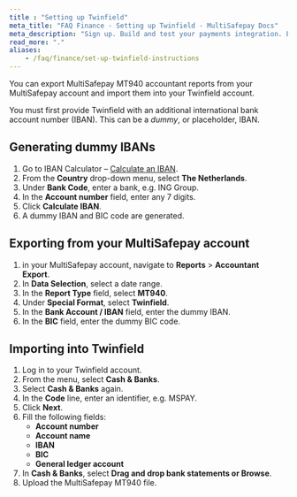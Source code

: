 ```yaml
---
title : "Setting up Twinfield"
meta_title: "FAQ Finance - Setting up Twinfield - MultiSafepay Docs"
meta_description: "Sign up. Build and test your payments integration. Explore our products and services. Use our API Reference, SDKs, and wrappers. Get support."
read_more: "."
aliases:
    - /faq/finance/set-up-twinfield-instructions
---
```


You can export MultiSafepay MT940 accountant reports from your MultiSafepay account and import them into your Twinfield account. 

You must first provide Twinfield with an additional international bank account number (IBAN). This can be a _dummy_, or placeholder, IBAN.

## Generating dummy IBANs

1. Go to IBAN Calculator – [Calculate an IBAN](https://www.ibancalculator.com/bic_und_iban.html). 
2. From the **Country** drop-down menu, select **The Netherlands**.
3. Under **Bank Code**, enter a bank, e.g. ING Group.
4. In the **Account number** field, enter any 7 digits.
5. Click **Calculate IBAN**.
6. A dummy IBAN and BIC code are generated.

## Exporting from your MultiSafepay account

1. in your MultiSafepay account, navigate to **Reports** > **Accountant Export**. 
2. In **Data Selection**, select a date range.
3. In the **Report Type** field, select **MT940**.
4. Under **Special Format**, select **Twinfield**.
5. In the **Bank Account / IBAN** field, enter the dummy IBAN.
6. In the **BIC** field, enter the dummy BIC code.

## Importing into Twinfield

1. Log in to your Twinfield account.
2. From the menu, select **Cash & Banks**.
3. Select **Cash & Banks** again.
4. In the **Code** line, enter an identifier, e.g. MSPAY.
5. Click **Next**.
6. Fill the following fields:
   - **Account number**
   - **Account name**
   - **IBAN**
   - **BIC**
   - **General ledger account**
7. In **Cash & Banks**, select **Drag and drop bank statements or Browse**.
8. Upload the MultiSafepay MT940 file.
